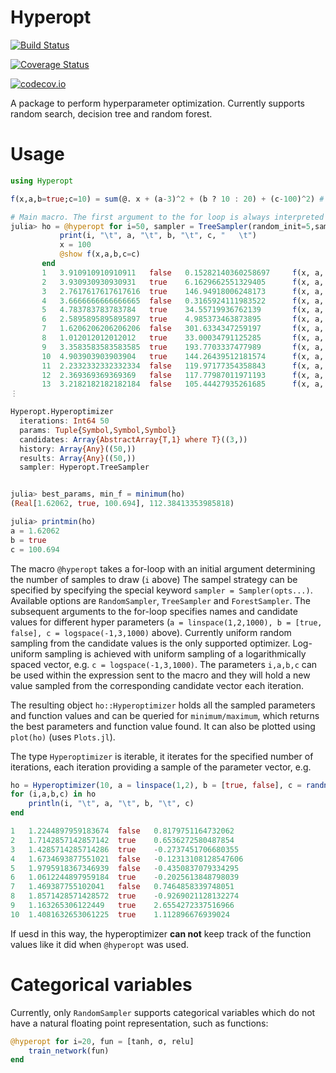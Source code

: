# Hyperopt

[![Build Status](https://travis-ci.org/baggepinnen/Hyperopt.jl.svg?branch=master)](https://travis-ci.org/baggepinnen/Hyperopt.jl)

[![Coverage Status](https://coveralls.io/repos/baggepinnen/Hyperopt.jl/badge.svg?branch=master&service=github)](https://coveralls.io/github/baggepinnen/Hyperopt.jl?branch=master)

[![codecov.io](http://codecov.io/github/baggepinnen/Hyperopt.jl/coverage.svg?branch=master)](http://codecov.io/github/baggepinnen/Hyperopt.jl?branch=master)


A package to perform hyperparameter optimization. Currently supports random search, decision tree and random forest.

# Usage

```julia
using Hyperopt

f(x,a,b=true;c=10) = sum(@. x + (a-3)^2 + (b ? 10 : 20) + (c-100)^2) # Function to minimize

# Main macro. The first argument to the for loop is always interpreted as the number of iterations
julia> ho = @hyperopt for i=50, sampler = TreeSampler(random_init=5,samples_per_leaf=3,n_tries=20), a = linspace(1,5,1000), b = [true, false], c = logspace(-1,3,1000)
           print(i, "\t", a, "\t", b, "\t", c, "   \t")
           x = 100
           @show f(x,a,b,c=c)
       end
       1   3.910910910910911   false   0.15282140360258697     f(x, a, b, c=c) = 10090.288832348499
       2   3.930930930930931   true    6.1629662551329405      f(x, a, b, c=c) = 8916.255534433481
       3   2.7617617617617616  true    146.94918006248173      f(x, a, b, c=c) = 2314.282265997491
       4   3.6666666666666665  false   0.3165924111983522      f(x, a, b, c=c) = 10057.226192959602
       5   4.783783783783784   true    34.55719936762139       f(x, a, b, c=c) = 4395.942039196544
       6   2.5895895895895897  true    4.985373463873895       f(x, a, b, c=c) = 9137.947692504491
       7   1.6206206206206206  false   301.6334347259197       f(x, a, b, c=c) = 40777.94468684398
       8   1.012012012012012   true    33.00034791125285       f(x, a, b, c=c) = 4602.905476253546
       9   3.3583583583583585  true    193.7703337477989       f(x, a, b, c=c) = 8903.003911886599
       10  4.903903903903904   true    144.26439512181574      f(x, a, b, c=c) = 2072.9615255755252
       11  2.2332332332332334  false   119.97177354358843      f(x, a, b, c=c) = 519.4596697509966
       12  2.369369369369369   false   117.77987011971193      f(x, a, b, c=c) = 436.52147646611473
       13  3.2182182182182184  false   105.44427935261685      f(x, a, b, c=c) = 149.68779686009242
⋮

Hyperopt.Hyperoptimizer
  iterations: Int64 50
  params: Tuple{Symbol,Symbol,Symbol}
  candidates: Array{AbstractArray{T,1} where T}((3,))
  history: Array{Any}((50,))
  results: Array{Any}((50,))
  sampler: Hyperopt.TreeSampler


julia> best_params, min_f = minimum(ho)
(Real[1.62062, true, 100.694], 112.38413353985818)

julia> printmin(ho)
a = 1.62062
b = true
c = 100.694
```

The macro `@hyperopt` takes a for-loop with an initial argument determining the number of samples to draw (`i` above)
The sampel strategy can be specified by specifying the special keyword `sampler = Sampler(opts...)`. Available options are `RandomSampler`, `TreeSampler` and `ForestSampler`.
The subsequent arguments to the for-loop specifies names and candidate values for different hyper parameters (`a = linspace(1,2,1000), b = [true, false], c = logspace(-1,3,1000)` above). Currently uniform random sampling from the candidate values is the only supported optimizer. Log-uniform sampling is achieved with uniform sampling of a logarithmically spaced vector, e.g. `c = logspace(-1,3,1000)`. The parameters `i,a,b,c` can be used within the expression sent to the macro and they will hold a new value sampled from the corresponding candidate vector each iteration.

The resulting object `ho::Hyperoptimizer` holds all the sampled parameters and function values and can be queried for `minimum/maximum`, which returns the best parameters and function value found. It can also be plotted using `plot(ho)` (uses `Plots.jl`).

The type `Hyperoptimizer` is iterable, it iterates for the specified number of iterations, each iteration providing a sample of the parameter vector, e.g.
```julia
ho = Hyperoptimizer(10, a = linspace(1,2), b = [true, false], c = randn(100))
for (i,a,b,c) in ho
    println(i, "\t", a, "\t", b, "\t", c)
end

1   1.2244897959183674  false   0.8179751164732062
2   1.7142857142857142  true    0.6536272580487854
3   1.4285714285714286  true    -0.2737451706680355
4   1.6734693877551021  false   -0.12313108128547606
5   1.9795918367346939  false   -0.4350837079334295
6   1.0612244897959184  true    -0.2025613848798039
7   1.469387755102041   false   0.7464858339748051
8   1.8571428571428572  true    -0.9269021128132274
9   1.163265306122449   true    2.6554272337516966
10  1.4081632653061225  true    1.112896676939024
```

If uesd in this way, the hyperoptimizer **can not** keep track of the function values like it did when `@hyperopt` was used.

# Categorical variables
Currently, only `RandomSampler` supports categorical variables which do not have a natural floating point representation, such as functions:
```julia
@hyperopt for i=20, fun = [tanh, σ, relu]
    train_network(fun)
end
```
